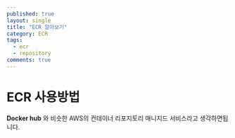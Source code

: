 ```yaml
---
published: true
layout: single
title: "ECR 알아보기"
category: ECR
tags:
  - ecr
  - repository
comments: true
---
```


ECR 사용방법
=============


**Docker hub** 와 비슷한 AWS의 컨테이너 리포지토리 매니지드 서비스라고 생각하면됩니다.